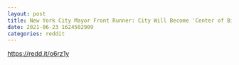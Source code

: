 ```yaml
--- 
layout: post 
title: New York City Mayor Front Runner: City Will Become 'Center of Bitcoins' 
date: 2021-06-23 1624502909 
categories: reddit 
--- 
```

https://redd.it/o6rz1y